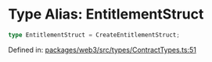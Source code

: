 # Type Alias: EntitlementStruct

```ts
type EntitlementStruct = CreateEntitlementStruct;
```

Defined in: [packages/web3/src/types/ContractTypes.ts:51](https://github.com/towns-protocol/towns/blob/0db1fd0ac7258e8db8cedfb6183e8eade8284fa1/packages/web3/src/types/ContractTypes.ts#L51)
